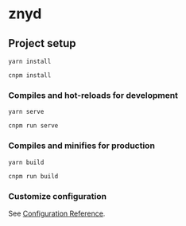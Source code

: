 # znyd

## Project setup
```
yarn install

cnpm install
```

### Compiles and hot-reloads for development
```
yarn serve

cnpm run serve
```

### Compiles and minifies for production
```
yarn build

cnpm run build
```

### Customize configuration
See [Configuration Reference](https://cli.vuejs.org/config/).
